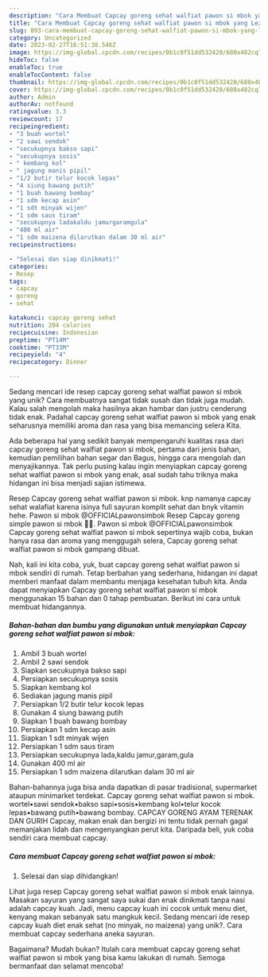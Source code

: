```yaml
---
description: "Cara Membuat Capcay goreng sehat walfiat pawon si mbok yang Lezat Sekali"
title: "Cara Membuat Capcay goreng sehat walfiat pawon si mbok yang Lezat Sekali"
slug: 893-cara-membuat-capcay-goreng-sehat-walfiat-pawon-si-mbok-yang-lezat-sekali
category: Uncategorized
date: 2023-02-27T16:51:38.546Z
image: https://img-global.cpcdn.com/recipes/0b1c0f51dd532420/680x482cq70/capcay-goreng-sehat-walfiat-pawon-si-mbok-foto-resep-utama.jpg
hideToc: false
enableToc: true
enableTocContent: false
thumbnail: https://img-global.cpcdn.com/recipes/0b1c0f51dd532420/680x482cq70/capcay-goreng-sehat-walfiat-pawon-si-mbok-foto-resep-utama.jpg
cover: https://img-global.cpcdn.com/recipes/0b1c0f51dd532420/680x482cq70/capcay-goreng-sehat-walfiat-pawon-si-mbok-foto-resep-utama.jpg
author: Admin
authorAv: notfound
ratingvalue: 3.3
reviewcount: 17
recipeingredient:
- "3 buah wortel"
- "2 sawi sendok"
- "secukupnya bakso sapi"
- "secukupnya sosis"
- " kembang kol"
- " jagung manis pipil"
- "1/2 butir telur kocok lepas"
- "4 siung bawang putih"
- "1 buah bawang bombay"
- "1 sdm kecap asin"
- "1 sdt minyak wijen"
- "1 sdm saus tiram"
- "secukupnya ladakaldu jamurgaramgula"
- "400 ml air"
- "1 sdm maizena dilarutkan dalam 30 ml air"
recipeinstructions:

- "Selesai dan siap dinikmati!"
categories:
- Resep
tags:
- capcay
- goreng
- sehat

katakunci: capcay goreng sehat 
nutrition: 204 calories
recipecuisine: Indonesian
preptime: "PT14M"
cooktime: "PT33M"
recipeyield: "4"
recipecategory: Dinner

---
```





Sedang mencari ide resep capcay goreng sehat walfiat pawon si mbok yang unik? Cara membuatnya sangat tidak susah dan tidak juga mudah. Kalau salah mengolah maka hasilnya akan hambar dan justru cenderung tidak enak. Padahal capcay goreng sehat walfiat pawon si mbok yang enak seharusnya memiliki aroma dan rasa yang bisa memancing selera Kita.





Ada beberapa hal yang sedikit banyak mempengaruhi kualitas rasa dari capcay goreng sehat walfiat pawon si mbok, pertama dari jenis bahan, kemudian pemilihan bahan segar dan Bagus, hingga cara mengolah dan menyajikannya. Tak perlu pusing kalau ingin menyiapkan capcay goreng sehat walfiat pawon si mbok yang enak,      asal sudah tahu triknya maka hidangan ini bisa menjadi sajian istimewa.














Resep Capcay goreng sehat walfiat pawon si mbok. knp namanya capcay sehat walafiat karena isinya full sayuran komplit sehat dan bnyk vitamin hehe. Pawon si mbok @OFFICIALpawonsimbok Resep Capcay goreng simple pawon si mbok 🥦🥬. Pawon si mbok @OFFICIALpawonsimbok Capcay goreng sehat walfiat pawon si mbok sepertinya wajib coba, bukan hanya rasa dan aroma yang menggugah selera, Capcay goreng sehat walfiat pawon si mbok gampang dibuat.






Nah, kali ini kita coba, yuk, buat capcay goreng sehat walfiat pawon si mbok sendiri di rumah. Tetap berbahan yang sederhana, hidangan ini dapat memberi manfaat dalam membantu menjaga kesehatan tubuh kita. Anda dapat menyiapkan Capcay goreng sehat walfiat pawon si mbok menggunakan 15 bahan dan 0 tahap pembuatan. Berikut ini cara untuk membuat hidangannya.

<!--inarticleads1-->

##### Bahan-bahan dan bumbu yang digunakan untuk menyiapkan Capcay goreng sehat walfiat pawon si mbok:

1. Ambil 3 buah wortel
1. Ambil 2 sawi sendok
1. Siapkan secukupnya bakso sapi
1. Persiapkan secukupnya sosis
1. Siapkan  kembang kol
1. Sediakan  jagung manis pipil
1. Persiapkan 1/2 butir telur kocok lepas
1. Gunakan 4 siung bawang putih
1. Siapkan 1 buah bawang bombay
1. Persiapkan 1 sdm kecap asin
1. Siapkan 1 sdt minyak wijen
1. Persiapkan 1 sdm saus tiram
1. Persiapkan secukupnya lada,kaldu jamur,garam,gula
1. Gunakan 400 ml air
1. Persiapkan 1 sdm maizena dilarutkan dalam 30 ml air


Bahan-bahannya juga bisa anda dapatkan di pasar tradisional, supermarket ataupun minimarket terdekat. Capcay goreng sehat walfiat pawon si mbok. wortel•sawi sendok•bakso sapi•sosis•kembang kol•telur kocok lepas•bawang putih•bawang bombay. CAPCAY GORENG AYAM TERENAK DAN GURIH Capcay, makan enak dan bergizi ini tentu tidak pernah gagal memanjakan lidah dan mengenyangkan perut kita. Daripada beli, yuk coba sendiri cara membuat capcay. 

<!--inarticleads2-->

##### Cara membuat Capcay goreng sehat walfiat pawon si mbok:


1. Selesai dan siap dihidangkan!

Lihat juga resep Capcay goreng sehat walfiat pawon si mbok enak lainnya. Masakan sayuran yang sangat saya sukai dan enak dinikmati tanpa nasi adalah capcay kuah. Jadi, menu capcay kuah ini cocok untuk menu diet, kenyang makan sebanyak satu mangkuk kecil. Sedang mencari ide resep capcay kuah diet enak sehat (no minyak, no maizena) yang unik?. Cara membuat capcay sederhana aneka sayuran. 

Bagaimana? Mudah bukan? Itulah cara membuat capcay goreng sehat walfiat pawon si mbok yang bisa kamu lakukan di rumah. Semoga bermanfaat dan selamat mencoba!
